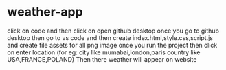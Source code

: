 # weather-app
click on code and then click on open github desktop
once you go to github desktop then go to vs code
and then create index.html,style.css,script.js and create file assets for all png image 
once you run the project then click on enter location (for eg: city like mumabai,london,paris country like USA,FRANCE,POLAND) 
Then there weather will appear on website
